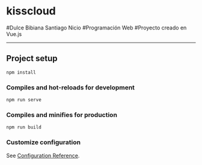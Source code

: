 # kisscloud

#Dulce Bibiana Santiago Nicio
#Programación Web
#Proyecto creado en Vue.js
****
## Project setup
```
npm install
```

### Compiles and hot-reloads for development

```
npm run serve
```

### Compiles and minifies for production
```
npm run build
```

### Customize configuration
See [Configuration Reference](https://cli.vuejs.org/config/).
